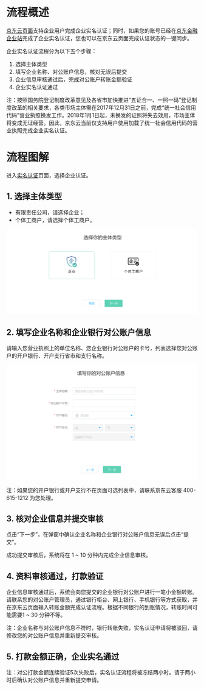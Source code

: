 # 流程概述
[京东云页面](https://realname.jdcloud.com/account/verify)支持企业用户完成企业实名认证；同时，如果您的账号已经在[京东金融企业站](https://biz.jd.com)完成了企业实名认证，您也可以在京东云页面完成认证状态的一键同步。

企业实名认证流程分为以下五个步骤：

 1. 选择主体类型
 2. 填写企业名称、对公账户信息，核对无误后提交
 3. 企业信息审核通过后，完成对公账户转账金额验证
 4. 企业实名认证通过

注：按照国务院登记制度改革意见及各省市加快推进“五证合一、一照一码”登记制度改革的相关要求，各类市场主体需在2017年12月31日之前，完成“统一社会信用代码”营业执照换发工作。2018年1月1日起，未换发的证照将失去效用，市场主体将变成无证经营。因此，京东云当前仅支持用户使用加载了统一社会信用代码的营业执照完成企业实名认证。


# 流程图解
进入[实名认证](https://realname.jdcloud.com/account/verify)页面，选择企业认证。

 ## 1. 选择主体类型

 - 有限责任公司，请选择企业；
 - 个体工商户，请选择个体工商户。
 
![](../../../image/User/quickrealname/%E4%B8%BB%E4%BD%93%E9%80%89%E6%8B%A9.png)

## 2. 填写企业名称和企业银行对公账户信息

请输入您营业执照上的单位名称、您企业银行对公账户的卡号，列表选择您对公账户的开户银行、开户支行省市和支行名称。

![](../../../image/User/quickrealname/%E5%A1%AB%E5%86%99%E4%BF%A1%E6%81%AF.png)

注：如果您的开户银行或开户支行不在页面可选列表中，请联系京东云客服 400-615-1212 为您处理。

## 3. 核对企业信息并提交审核

点击“下一步”，在弹窗中确认企业名称和企业银行对公账户信息无误后点击“提交”。

成功提交审核后，系统将在 1 ~ 10 分钟内完成企业信息审核。

## 4. 资料审核通过，打款验证

企业信息审核通过后，系统会向您提交的企业银行对公账户进行一笔小金额转账。请联系您的对公账户管理员，通过银行柜台、网上银行、手机银行等方式获取，并在京东云页面输入转账金额完成认证流程。根据不同银行的到账情况，转账时间可能需要1 ~ 30 分钟不等。


注：企业名称与对公账户信息不符时，银行转账失败，实名认证申请将被驳回，请修改您的对公账户信息并重新提交审核。



## 5. 打款金额正确，企业实名通过



注：对公打款金额连续验证5次失败后，实名认证流程将被冻结两小时。请于两小时后确认对公账户信息并重新提交申请。



